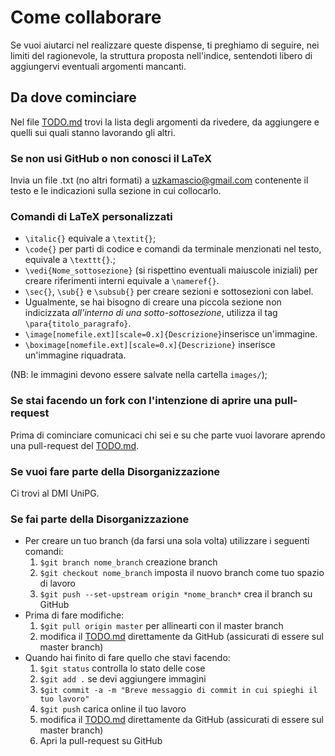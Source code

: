 # Come collaborare
Se vuoi aiutarci nel realizzare queste dispense, ti preghiamo di seguire, nei limiti del ragionevole, la struttura proposta 
nell'indice, sentendoti libero di aggiungervi eventuali argomenti mancanti.

## Da dove cominciare
Nel file [TODO.md] trovi la lista degli argomenti da rivedere, da aggiungere e quelli sui quali stanno lavorando gli altri.

### Se non usi GitHub o non conosci il LaTeX
Invia un file .txt (no altri formati) a uzkamascio@gmail.com contenente il testo e le indicazioni sulla sezione in cui collocarlo.

### Comandi di LaTeX personalizzati
* ` \italic{} ` equivale a ` \textit{} `;
* ` \code{} ` per parti di codice e comandi da terminale menzionati nel testo, equivale a ` \texttt{} `.;
* ` \vedi{Nome_sottosezione} ` (si rispettino eventuali maiuscole iniziali) per creare riferimenti interni equivale a ` \nameref{} `.
* ` \sec{} `, ` \sub{} ` e ` \subsub{} ` per creare sezioni e sottosezioni con label.
* Ugualmente, se hai bisogno di creare una piccola sezione non indicizzata *all'interno di una sotto-sottosezione*, utilizza il tag `\para{titolo_paragrafo}`.
* `\image[nomefile.ext][scale=0.x]{Descrizione}`inserisce un'immagine.
* `\boximage[nomefile.ext][scale=0.x]{Descrizione}` inserisce un'immagine riquadrata.

(NB: le immagini devono essere salvate nella cartella `images/`);

### Se stai facendo un fork con l'intenzione di aprire una pull-request
Prima di cominciare comunicaci chi sei e su che parte vuoi lavorare aprendo una pull-request del [TODO.md].

### Se vuoi fare parte della Disorganizzazione
Ci trovi al DMI UniPG.

### Se fai parte della Disorganizzazione
* Per creare un tuo branch (da farsi una sola volta) utilizzare i seguenti comandi:
	1. ` $git branch nome_branch ` creazione branch 
	2. ` $git checkout nome_branch ` imposta il nuovo branch come tuo spazio di lavoro 
	3. ` $git push --set-upstream origin *nome_branch* ` crea il branch su GitHub
* Prima di fare modifiche:
	1. ` $git pull origin master ` per allinearti con il master branch
	1. modifica il [TODO.md] direttamente da GitHub (assicurati di essere sul master branch)
* Quando hai finito di fare quello che stavi facendo:
	1. ` $git status ` controlla lo stato delle cose
	2. ` $git add . ` se devi aggiungere immagini
	1. ` $git commit -a -m "Breve messaggio di commit in cui spieghi il tuo lavoro" `
	2. ` $git push ` carica online il tuo lavoro
	1. modifica il [TODO.md] direttamente da GitHub (assicurati di essere sul master branch)
	4. Apri la pull-request su GitHub

[TODO.md]: https://github.com/Disorganizzazione/Ragnatele/blob/master/TODO.md
